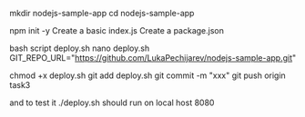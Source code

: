 mkdir nodejs-sample-app
cd nodejs-sample-app

npm init -y
Create a basic index.js
Create a package.json

bash script deploy.sh
nano deploy.sh GIT_REPO_URL="https://github.com/LukaPechijarev/nodejs-sample-app.git"


chmod +x deploy.sh
git add deploy.sh
git commit -m "xxx"
git push origin task3

and to test it ./deploy.sh
should run on local host 8080
